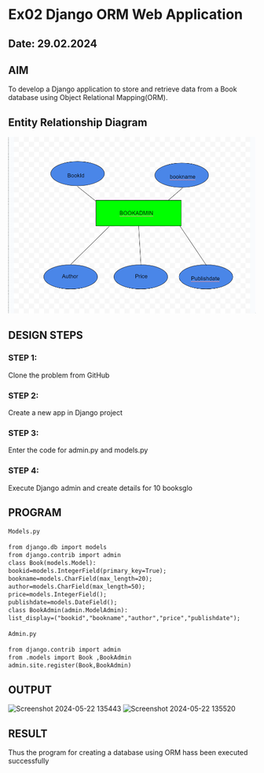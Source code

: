 # Ex02 Django ORM Web Application
## Date: 29.02.2024

## AIM
To develop a Django application to store and retrieve data from a Book database using Object Relational Mapping(ORM).

## Entity Relationship Diagram
![alt text](<vijay/web application.png>)


## DESIGN STEPS

### STEP 1:
Clone the problem from GitHub

### STEP 2:
Create a new app in Django project

### STEP 3:
Enter the code for admin.py and models.py

### STEP 4:
Execute Django admin and create details for 10 booksglo

## PROGRAM

```
Models.py

from django.db import models
from django.contrib import admin
class Book(models.Model):
bookid=models.IntegerField(primary_key=True);
bookname=models.CharField(max_length=20);
author=models.CharField(max_length=50);
price=models.IntegerField();
publishdate=models.DateField();
class BookAdmin(admin.ModelAdmin):
list_display=("bookid","bookname","author","price","publishdate");

Admin.py

from django.contrib import admin
from .models import Book ,BookAdmin
admin.site.register(Book,BookAdmin)

```

## OUTPUT
![Screenshot 2024-05-22 135443](https://github.com/nicknikesh/ORM/assets/145633284/3ebeb1da-07bd-476a-9e0a-5167acb041ea)
![Screenshot 2024-05-22 135520](https://github.com/nicknikesh/ORM/assets/145633284/9ff1e7b5-8459-493a-91ef-e42947bbcceb)






## RESULT
Thus the program for creating a database using ORM hass been executed successfully
